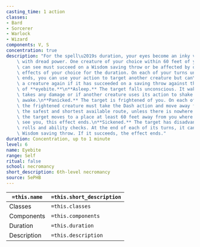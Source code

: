 ```yaml
---
casting_time: 1 action
classes:
- Bard
- Sorcerer
- Warlock
- Wizard
components: V, S
concentration: true
description: "For the spell\u2019s duration, your eyes become an inky void imbued\
    \ with dread power. One creature of your choice within 60 feet of you that you\
    \ can see must succeed on a Wisdom saving throw or be affected by one of the following\
    \ effects of your choice for the duration. On each of your turns until the spell\
    \ ends, you can use your action to target another creature but can\u2019t target\
    \ a creature again if it has succeeded on a saving throw against this casting\
    \ of **eyebite.**\n**Asleep.** The target falls unconscious. It wakes up if it\
    \ takes any damage or if another creature uses its action to shake the sleeper\
    \ awake.\n**Panicked.** The target is frightened of you. On each of its turns,\
    \ the frightened creature must take the Dash action and move away from you by\
    \ the safest and shortest available route, unless there is nowhere to move. If\
    \ the target moves to a place at least 60 feet away from you where it can no longer\
    \ see you, this effect ends.\n**Sickened.** The target has disadvantage on attack\
    \ rolls and ability checks. At the end of each of its turns, it can make another\
    \ Wisdom saving throw. If it succeeds, the effect ends."
duration: Concentration, up to 1 minute
level: 6
name: Eyebite
range: Self
ritual: false
school: necromancy
short_description: 6th-level necromancy
source: 5ePHB
---
```


| `=this.name` | `=this.short_description` |
| ------------ | ------------------------- |
| Classes      | `=this.classes`           |
| Components   | `=this.components`        |
| Duration     | `=this.duration`          |
| Description  | `=this.description`       |